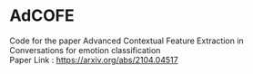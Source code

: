 # AdCOFE
Code for the paper Advanced Contextual Feature Extraction in Conversations for emotion classification\
Paper Link : https://arxiv.org/abs/2104.04517
